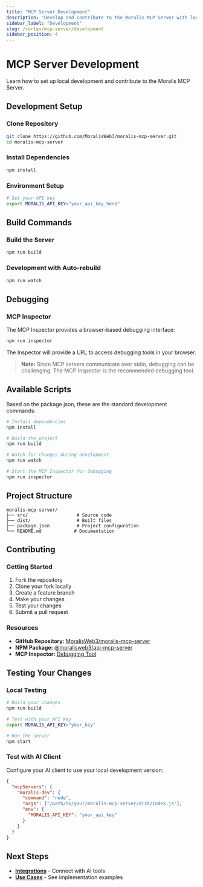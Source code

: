 ```yaml
---
title: "MCP Server Development"
description: "Develop and contribute to the Moralis MCP Server with local setup and debugging tools."
sidebar_label: "Development"
slug: /cortex/mcp-server/development
sidebar_position: 4
---
```


# MCP Server Development

Learn how to set up local development and contribute to the Moralis MCP Server.

## Development Setup

### Clone Repository

```bash
git clone https://github.com/MoralisWeb3/moralis-mcp-server.git
cd moralis-mcp-server
```

### Install Dependencies

```bash
npm install
```

### Environment Setup

```bash
# Set your API key
export MORALIS_API_KEY="your_api_key_here"
```

## Build Commands

### Build the Server

```bash
npm run build
```

### Development with Auto-rebuild

```bash
npm run watch
```

## Debugging

### MCP Inspector

The MCP Inspector provides a browser-based debugging interface:

```bash
npm run inspector
```

The Inspector will provide a URL to access debugging tools in your browser.

> **Note:** Since MCP servers communicate over stdio, debugging can be challenging. The MCP Inspector is the recommended debugging tool.

## Available Scripts

Based on the package.json, these are the standard development commands:

```bash
# Install dependencies
npm install

# Build the project
npm run build

# Watch for changes during development
npm run watch

# Start the MCP Inspector for debugging
npm run inspector
```

## Project Structure

```
moralis-mcp-server/
├── src/                  # Source code
├── dist/                 # Built files
├── package.json          # Project configuration
└── README.md            # Documentation
```

## Contributing

### Getting Started

1. Fork the repository
2. Clone your fork locally
3. Create a feature branch
4. Make your changes
5. Test your changes
6. Submit a pull request

### Resources

- **GitHub Repository:** [MoralisWeb3/moralis-mcp-server](https://github.com/MoralisWeb3/moralis-mcp-server)
- **NPM Package:** [@moralisweb3/api-mcp-server](https://www.npmjs.com/package/@moralisweb3/api-mcp-server)
- **MCP Inspector:** [Debugging Tool](https://github.com/modelcontextprotocol/inspector)

## Testing Your Changes

### Local Testing

```bash
# Build your changes
npm run build

# Test with your API key
export MORALIS_API_KEY="your_key"

# Run the server
npm start
```

### Test with AI Client

Configure your AI client to use your local development version:

```json
{
  "mcpServers": {
    "moralis-dev": {
      "command": "node",
      "args": ["/path/to/your/moralis-mcp-server/dist/index.js"],
      "env": {
        "MORALIS_API_KEY": "your_api_key"
      }
    }
  }
}
```

## Next Steps

- **[Integrations](/cortex/integrations)** - Connect with AI tools
- **[Use Cases](/cortex/use-cases)** - See implementation examples

